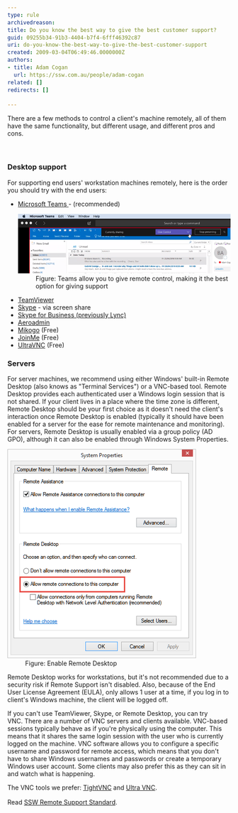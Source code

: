 ```yaml
---
type: rule
archivedreason: 
title: Do you know the best way to give the best customer support?
guid: 09255b34-91b3-4404-b7f4-6fff46392c87
uri: do-you-know-the-best-way-to-give-the-best-customer-support
created: 2009-03-04T06:49:46.0000000Z
authors:
- title: Adam Cogan
  url: https://ssw.com.au/people/adam-cogan
related: []
redirects: []

---
```



There are a few methods to control a client's machine remotely, all of them have the same functionality, but different usage, and different pros and cons. 
<br>
<br><excerpt class='endintro'></excerpt><br>
<h3 class="ssw15-rteElement-H3">Desktop support<br></h3><p>For supporting end users' workstation machines remotely, here is the order you should try with the end users:</p><ul><li>
      <a href="https://products.office.com/en-AU/microsoft-teams/group-chat-software">Microsoft Teams </a> - (recommended) 
      <dl class="image"><dt>
            <img src="Teams-give-control.png" alt="Teams-give-control.png" style="width:760px;" />
         </dt><dd>Figure: Teams allow you to give remote control, making it the best option for giving support 
            <br></dd></dl></li><li>
      <a href="http://www.ssw.com.au/ssw/Standards/Support/RemoteSupportViaTeamViewer.aspx" shape="rect">TeamViewer</a>  </li><li>
      <a href="http://www.skype.com/">Skype</a> - via screen share </li><li>
      <a href="https://www.skype.com/en/business/skype-for-business/">Skype for Business (previously Lync)</a><br></li><li><a href="https://www.aeroadmin.com/en/">Aeroadmin​</a> <br></li><li>
      <a href="https://www.mikogo.com/">Mikogo</a> (Free)</li><li>
      <a href="https://www.join.me/">JoinMe</a> (Free)</li><li>
      <a href="http://www.ssw.com.au/ssw/Standards/Support/RemoteSupportViaUltraVNC.aspx" shape="rect">UltraVNC</a> (Free)<br></li></ul><h3 class="ssw15-rteElement-H3">Servers<br></h3><p>For server machines, we recommend using either Windows' built-in Remote Desktop (also knows as "Terminal Services") or a VNC-based tool. Remote Desktop provides each authenticated user a Windows login session that is not shared. If your client lives in a place where the time zone is different, Remote Desktop should be your first choice as it doesn't need the client's interaction once Remote Desktop is enabled (typically it should have been enabled for a server for the ease for remote maintenance and monitoring). For servers, Remote Desktop is usually enabled via a group policy (AD GPO), although it can also be enabled through Windows System Properties.<br></p><dl class="image"><dt>
      <img alt="remote connection" src="remoteconnection.png" border="0" />
   </dt><dd>Figure: Enable Remote Desktop </dd></dl><p>Remote Desktop works for workstations, but it's not recommended due to a security risk if Remote Support isn't disabled. Also, because of the End User License Agreement (EULA), only allows 1 user at a time, if you log in to client's Windows machine, the client will be logged off.</p><p>If you can't use TeamViewer, Skype, or Remote Desktop, you can try VNC. There are a number of VNC servers and clients available. VNC-based sessions typically behave as if you're physically using the computer. This means that it shares the same login session with the user who is currently logged on the machine. VNC software allows you to configure a specific username and password for remote access, which means that you don't have to share Windows usernames and passwords or create a temporary Windows user account. Some clients may also prefer this as they can sit in and watch what is happening.<br></p><p>The VNC tools we prefer: ​​<a href="http://www.ssw.com.au/ssw/Redirect/tightvnc.htm">TightVNC</a> and​ <a href="http://www.ssw.com.au/ssw/Redirect/ultravnc.htm" target="_blank" shape="rect">Ultra VNC</a>.</p><p>Read <a href="http://www.ssw.com.au/ssw/Standards/Support/RemoteSupportSampleScript.aspx" shape="rect" style="line-height:1.6;">SSW Remote Support Standard</a>.</p>


